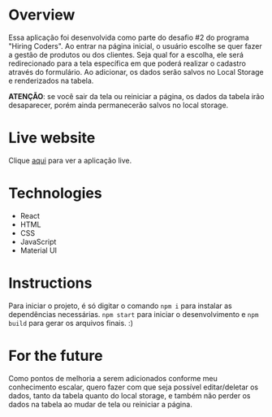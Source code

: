 # Overview

Essa aplicação foi desenvolvida como parte do desafio #2 do programa "Hiring Coders".
Ao entrar na página inicial, o usuário escolhe se quer fazer a gestão de produtos ou dos clientes. Seja qual for a escolha, ele será redirecionado para a tela específica em que poderá realizar o cadastro através do formulário. Ao adicionar, os dados serão salvos no Local Storage e renderizados na tabela.

**ATENÇÃO**: se você sair da tela ou reiniciar a página, os dados da tabela irão desaparecer, porém ainda permanecerão salvos no local storage.

# Live website

Clique [aqui](https://vinilcola-gestao-cadastros.netlify.app/) para ver a aplicação live.

# Technologies

- React
- HTML
- CSS
- JavaScript
- Material UI

# Instructions

Para iniciar o projeto, é só digitar o comando `npm i` para instalar as dependências necessárias. `npm start` para iniciar o desenvolvimento e `npm build` para gerar os arquivos finais. :)

# For the future

Como pontos de melhoria a serem adicionados conforme meu conhecimento escalar, quero fazer com que seja possível editar/deletar os dados, tanto da tabela quanto do local storage, e também não perder os dados na tabela ao mudar de tela ou reiniciar a página.